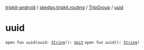 [tripkit-android](../../index.md) / [skedgo.tripkit.routing](../index.md) / [TripGroup](index.md) / [uuid](./uuid.md)

# uuid

`open fun uuid(uuid: `[`String`](https://kotlinlang.org/api/latest/jvm/stdlib/kotlin/-string/index.html)`!): `[`Unit`](https://kotlinlang.org/api/latest/jvm/stdlib/kotlin/-unit/index.html)
`open fun uuid(): `[`String`](https://kotlinlang.org/api/latest/jvm/stdlib/kotlin/-string/index.html)`!`